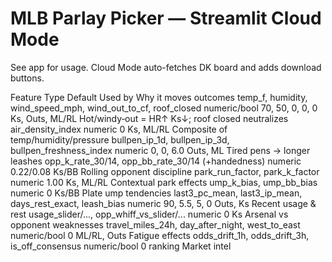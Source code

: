 # MLB Parlay Picker — Streamlit Cloud Mode
See app for usage. Cloud Mode auto-fetches DK board and adds download buttons.

Feature
Type
Default
Used by
Why it moves outcomes
temp_f, humidity, wind_speed_mph, wind_out_to_cf, roof_closed
numeric/bool
70, 50, 0, 0, 0
Ks, Outs, ML/RL
Hot/windy‑out = HR↑ Ks↓; roof closed neutralizes
air_density_index
numeric
0
Ks, ML/RL
Composite of temp/humidity/pressure
bullpen_ip_1d, bullpen_ip_3d, bullpen_freshness_index
numeric
0, 0, 6.0
Outs, ML
Tired pens → longer leashes
opp_k_rate_30/14, opp_bb_rate_30/14 (+handedness)
numeric
0.22/0.08
Ks/BB
Rolling opponent discipline
park_run_factor, park_k_factor
numeric
1.00
Ks, ML/RL
Contextual park effects
ump_k_bias, ump_bb_bias
numeric
0
Ks/BB
Plate ump tendencies
last3_pc_mean, last3_ip_mean, days_rest_exact, leash_bias
numeric
90, 5.5, 5, 0
Outs, Ks
Recent usage & rest
usage_slider/..., opp_whiff_vs_slider/...
numeric
0
Ks
Arsenal vs opponent weaknesses
travel_miles_24h, day_after_night, west_to_east
numeric/bool
0
ML/RL, Outs
Fatigue effects
odds_drift_1h, odds_drift_3h, is_off_consensus
numeric/bool
0
ranking
Market intel

